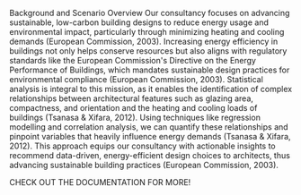 Background and Scenario Overview
Our consultancy focuses on advancing sustainable, low-carbon building designs to reduce energy usage and environmental impact, particularly through minimizing heating and cooling demands (European Commission, 2003). Increasing energy efficiency in buildings not only helps conserve resources but also aligns with regulatory standards like the European Commission's Directive on the Energy Performance of Buildings, which mandates sustainable design practices for environmental compliance (European Commission, 2003).
Statistical analysis is integral to this mission, as it enables the identification of complex relationships between architectural features such as glazing area, compactness, and orientation and the heating and cooling loads of buildings (Tsanasa & Xifara, 2012). Using techniques like regression modelling and correlation analysis, we can quantify these relationships and pinpoint variables that heavily influence energy demands (Tsanasa & Xifara, 2012). This approach equips our consultancy with actionable insights to recommend data-driven, energy-efficient design choices to architects, thus advancing sustainable building practices (European Commission, 2003).

CHECK OUT THE DOCUMENTATION FOR MORE!
